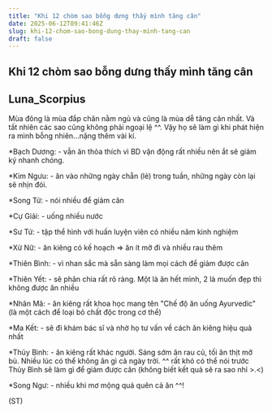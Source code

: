 ```yaml
---
title: "Khi 12 chòm sao bỗng dưng thấy mình tăng cân"
date: 2025-06-12T09:41:46Z
slug: khi-12-chom-sao-bong-dung-thay-minh-tang-can
draft: false
---
```


## Khi 12 chòm sao bỗng dưng thấy mình tăng cân

## Luna_Scorpius

Mùa đông là mùa đắp chăn nằm ngủ và cũng là mùa dễ tăng cân nhất. Và tất nhiên các sao cũng không phải ngoại lệ ^^. Vậy họ sẽ làm gì khi phát hiện ra mình bỗng nhiên...nặng thêm vài kí.



*Bạch Dương: - vẫn ăn thỏa thích vì BD vận động rất nhiều nên ắt sẽ giảm ký nhanh chóng.

*Kim Ngưu: - ăn vào những ngày chẵn (lẻ) trong tuần, những ngày còn lại sẽ nhịn đói.

*Song Tử: - nói nhiều để giảm cân

*Cự Giải: - uống nhiều nước

*Sư Tử: - tập thể hình với huấn luyện viên có nhiều năm kinh nghiệm

*Xử Nữ: - ăn kiêng có kế hoạch => ăn ít mỡ đi và nhiều rau thêm

*Thiên Bình: - vì nhan sắc mà sẵn sàng làm mọi cách để giảm được cân 

*Thiên Yết: - sẽ phân chia rất rõ ràng. Một là ăn hết mình, 2 là muốn đẹp thì không được ăn nhiều

*Nhân Mã: - ăn kiêng rất khoa học mang tên "Chế độ ăn uống Ayurvedic" (là một cách để loại bỏ chất độc trong cơ thể)

*Ma Kết: - sẽ đi khám bác sĩ và nhờ họ tư vấn về cách ăn kiêng hiệu quả nhất

*Thủy Bình: - ăn kiêng rất khác người. Sáng sớm ăn rau củ, tối ăn thịt mỡ bù. Nhiều lúc có thể không ăn gì cả ngày trời. ^^ rất 
                    khó có thể nói trước Thủy Bình sẽ làm gì để giảm được cân (không biết kết quả sẽ ra sao nhỉ >.<)

*Song Ngư: - nhiều khi mơ mộng quá quên cả ăn ^^!


(ST)